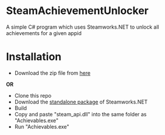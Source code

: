 # SteamAchievementUnlocker
A simple C# program which uses Steamworks.NET to unlock all achievements for a given appid

# Installation
* Download the zip file from [here](https://github.com/CSGOAssist/SteamAchievementUnlocker/releases/tag/1.0)

**OR**

* Clone this repo
* Download the [standalone package](https://github.com/rlabrecque/Steamworks.NET/releases) of Steamworks.NET
* Build
* Copy and paste "steam_api.dll" into the same folder as "Achievables.exe"
* Run "Achievables.exe"
